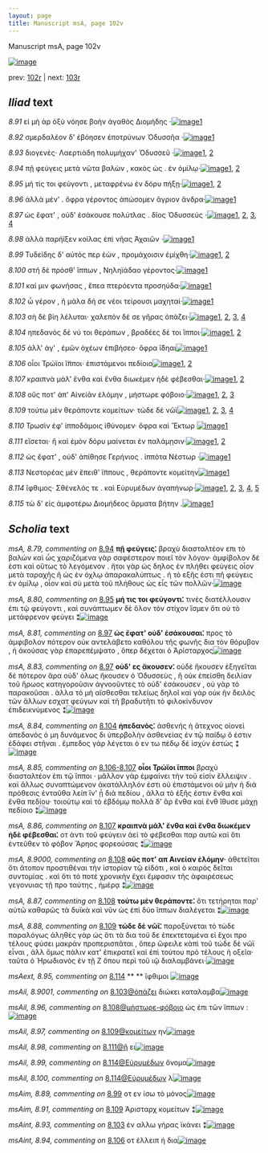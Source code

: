 ```yaml
---
layout: page
title: Manuscript msA, page 102v
---
```


Manuscript msA, page 102v

[![image](http://www.homermultitext.org/iipsrv?OBJ=IIP,1.0&FIF=/project/homer/pyramidal/deepzoom/hmt/vaimg/2017a/VA102VN_0605.tif&WID=100&CVT=JPEG)](http://www.homermultitext.org/ict2/?urn=urn:cite2:hmt:vaimg.2017a:VA102VN_0605)

prev:  [102r](../102r) | next:  [103r](../103r)

## *Iliad* text

*8.91* <a id="8.91"/> εἰ μὴ ὰρ ὀξὺ νόησε βοὴν ἀγαθὸς Διομήδης ·[![image](http://www.homermultitext.org/iipsrv?OBJ=IIP,1.0&FIF=/project/homer/pyramidal/deepzoom/hmt/vaimg/2017a/VA102VN_0605.tif&RGN=0.4505,0.2337,0.3944,0.0361&WID=1000&CVT=JPEG)](http://www.homermultitext.org/ict2/?urn=urn:cite2:hmt:vaimg.2017a:VA102VN_0605@0.4505,0.2337,0.3944,0.0361)[1](#msA_8.1)

*8.92* <a id="8.92"/> σμερδαλέον δ' ἐβόησεν ἐποτρύνων Ὀδυσσῆα ·[![image](http://www.homermultitext.org/iipsrv?OBJ=IIP,1.0&FIF=/project/homer/pyramidal/deepzoom/hmt/vaimg/2017a/VA102VN_0605.tif&RGN=0.4505,0.2547,0.4014,0.0376&WID=1000&CVT=JPEG)](http://www.homermultitext.org/ict2/?urn=urn:cite2:hmt:vaimg.2017a:VA102VN_0605@0.4505,0.2547,0.4014,0.0376)[1](#msA_8.1)

*8.93* <a id="8.93"/> διογενὲς· Λαερτιάδη 					πολυμήχαν' Ὀδυσσεῦ ·[![image](http://www.homermultitext.org/iipsrv?OBJ=IIP,1.0&FIF=/project/homer/pyramidal/deepzoom/hmt/vaimg/2017a/VA102VN_0605.tif&RGN=0.4484,0.2727,0.3854,0.0391&WID=1000&CVT=JPEG)](http://www.homermultitext.org/ict2/?urn=urn:cite2:hmt:vaimg.2017a:VA102VN_0605@0.4484,0.2727,0.3854,0.0391)[1](#msA_8.1), [2](#msA_8.78)

*8.94* <a id="8.94"/> πῇ φεύγεις μετὰ νῶτα βαλὼν , κακὸς ὡς . ἐν ὁμίλῳ·[![image](http://www.homermultitext.org/iipsrv?OBJ=IIP,1.0&FIF=/project/homer/pyramidal/deepzoom/hmt/vaimg/2017a/VA102VN_0605.tif&RGN=0.4545,0.2893,0.4294,0.0413&WID=1000&CVT=JPEG)](http://www.homermultitext.org/ict2/?urn=urn:cite2:hmt:vaimg.2017a:VA102VN_0605@0.4545,0.2893,0.4294,0.0413)[1](#msA_8.1), [2](#msA_8.79)

*8.95* <a id="8.95"/> μή τίς τοι φεύγοντι , μεταφρένω ἐν δόρυ πήξῃ·[![image](http://www.homermultitext.org/iipsrv?OBJ=IIP,1.0&FIF=/project/homer/pyramidal/deepzoom/hmt/vaimg/2017a/VA102VN_0605.tif&RGN=0.4575,0.314,0.4054,0.0338&WID=1000&CVT=JPEG)](http://www.homermultitext.org/ict2/?urn=urn:cite2:hmt:vaimg.2017a:VA102VN_0605@0.4575,0.314,0.4054,0.0338)[1](#msA_8.1), [2](#msA_8.80)

*8.96* <a id="8.96"/> ἀλλὰ μέν' . ὄφρα γέροντος ἀπώσομεν ἄγριον ἄνδρα·[![image](http://www.homermultitext.org/iipsrv?OBJ=IIP,1.0&FIF=/project/homer/pyramidal/deepzoom/hmt/vaimg/2017a/VA102VN_0605.tif&RGN=0.4535,0.3336,0.4204,0.0338&WID=1000&CVT=JPEG)](http://www.homermultitext.org/ict2/?urn=urn:cite2:hmt:vaimg.2017a:VA102VN_0605@0.4535,0.3336,0.4204,0.0338)[1](#msA_8.1)

*8.97* <a id="8.97"/> ὡς ἔφατ' , οὐδ' ἐσάκουσε πολύτλας . δῖος Ὀδυσσεύς ·[![image](http://www.homermultitext.org/iipsrv?OBJ=IIP,1.0&FIF=/project/homer/pyramidal/deepzoom/hmt/vaimg/2017a/VA102VN_0605.tif&RGN=0.4414,0.3539,0.4334,0.0293&WID=1000&CVT=JPEG)](http://www.homermultitext.org/ict2/?urn=urn:cite2:hmt:vaimg.2017a:VA102VN_0605@0.4414,0.3539,0.4334,0.0293)[1](#msA_8.81), [2](#msA_8.1), [3](#msA_8.83), [4](#msA_8.82)

*8.98* <a id="8.98"/> ἀλλὰ παρήϊξεν κοίλας ἐπὶ νῆας Ἀχαιῶν ·[![image](http://www.homermultitext.org/iipsrv?OBJ=IIP,1.0&FIF=/project/homer/pyramidal/deepzoom/hmt/vaimg/2017a/VA102VN_0605.tif&RGN=0.4565,0.3734,0.3834,0.0293&WID=1000&CVT=JPEG)](http://www.homermultitext.org/ict2/?urn=urn:cite2:hmt:vaimg.2017a:VA102VN_0605@0.4565,0.3734,0.3834,0.0293)[1](#msA_8.1)

*8.99* <a id="8.99"/> Τυδείδης δ' αὐτός περ 					ἐὼν , προμάχοισιν ἐμίχθη·[![image](http://www.homermultitext.org/iipsrv?OBJ=IIP,1.0&FIF=/project/homer/pyramidal/deepzoom/hmt/vaimg/2017a/VA102VN_0605.tif&RGN=0.4384,0.3907,0.4454,0.0293&WID=1000&CVT=JPEG)](http://www.homermultitext.org/ict2/?urn=urn:cite2:hmt:vaimg.2017a:VA102VN_0605@0.4384,0.3907,0.4454,0.0293)[1](#msA_8.1), [2](#msAim_8.89)

*8.100* <a id="8.100"/> στῆ δὲ πρόσθ' ἵππων , Νηληϊάδαο γέροντος·[![image](http://www.homermultitext.org/iipsrv?OBJ=IIP,1.0&FIF=/project/homer/pyramidal/deepzoom/hmt/vaimg/2017a/VA102VN_0605.tif&RGN=0.4555,0.4102,0.3984,0.0293&WID=1000&CVT=JPEG)](http://www.homermultitext.org/ict2/?urn=urn:cite2:hmt:vaimg.2017a:VA102VN_0605@0.4555,0.4102,0.3984,0.0293)[1](#msA_8.1)

*8.101* <a id="8.101"/> καί μιν φωνήσας , ἔπεα πτερόεντα προσηύδα·[![image](http://www.homermultitext.org/iipsrv?OBJ=IIP,1.0&FIF=/project/homer/pyramidal/deepzoom/hmt/vaimg/2017a/VA102VN_0605.tif&RGN=0.4545,0.426,0.4184,0.0331&WID=1000&CVT=JPEG)](http://www.homermultitext.org/ict2/?urn=urn:cite2:hmt:vaimg.2017a:VA102VN_0605@0.4545,0.426,0.4184,0.0331)[1](#msA_8.1)

*8.102* <a id="8.102"/> ὦ γέρον , ῆ μάλα δή σε νέοι τείρουσι μαχηταί·[![image](http://www.homermultitext.org/iipsrv?OBJ=IIP,1.0&FIF=/project/homer/pyramidal/deepzoom/hmt/vaimg/2017a/VA102VN_0605.tif&RGN=0.4535,0.444,0.4164,0.0368&WID=1000&CVT=JPEG)](http://www.homermultitext.org/ict2/?urn=urn:cite2:hmt:vaimg.2017a:VA102VN_0605@0.4535,0.444,0.4164,0.0368)[1](#msA_8.1)

*8.103* <a id="8.103"/> σὴ δὲ βίη λέλυται· χαλεπὸν δέ σε γῆρας ὀπάζει·[![image](http://www.homermultitext.org/iipsrv?OBJ=IIP,1.0&FIF=/project/homer/pyramidal/deepzoom/hmt/vaimg/2017a/VA102VN_0605.tif&RGN=0.4575,0.4681,0.4204,0.0301&WID=1000&CVT=JPEG)](http://www.homermultitext.org/ict2/?urn=urn:cite2:hmt:vaimg.2017a:VA102VN_0605@0.4575,0.4681,0.4204,0.0301)[1](#msAil_8.9001), [2](#msA_8.1), [3](#msAim_8.90), [4](#msAint_8.93)

*8.104* <a id="8.104"/> ηπεδανὸς δέ νύ τοι θεράπων , βραδέες δέ τοι ἵπποι·[![image](http://www.homermultitext.org/iipsrv?OBJ=IIP,1.0&FIF=/project/homer/pyramidal/deepzoom/hmt/vaimg/2017a/VA102VN_0605.tif&RGN=0.4595,0.4853,0.4354,0.0308&WID=1000&CVT=JPEG)](http://www.homermultitext.org/ict2/?urn=urn:cite2:hmt:vaimg.2017a:VA102VN_0605@0.4595,0.4853,0.4354,0.0308)[1](#msA_8.84), [2](#msA_8.1)

*8.105* <a id="8.105"/> ἀλλ' άγ' , ἐμῶν ὀχέων ἐπιβήσεο· ὄφρα ἴ̈δηαι[![image](http://www.homermultitext.org/iipsrv?OBJ=IIP,1.0&FIF=/project/homer/pyramidal/deepzoom/hmt/vaimg/2017a/VA102VN_0605.tif&RGN=0.4575,0.5019,0.4084,0.0361&WID=1000&CVT=JPEG)](http://www.homermultitext.org/ict2/?urn=urn:cite2:hmt:vaimg.2017a:VA102VN_0605@0.4575,0.5019,0.4084,0.0361)[1](#msA_8.1)

*8.106* <a id="8.106"/> οἷοι Τρώϊοι ἵ̈πποι· 					ἐπιστάμενοι πεδίοιο[![image](http://www.homermultitext.org/iipsrv?OBJ=IIP,1.0&FIF=/project/homer/pyramidal/deepzoom/hmt/vaimg/2017a/VA102VN_0605.tif&RGN=0.4434,0.5192,0.3984,0.0376&WID=1000&CVT=JPEG)](http://www.homermultitext.org/ict2/?urn=urn:cite2:hmt:vaimg.2017a:VA102VN_0605@0.4434,0.5192,0.3984,0.0376)[1](#msA_8.1), [2](#msAint_8.94)

*8.107* <a id="8.107"/> κραιπνὰ μάλ' ἔνθα καὶ ἔνθα διωκέμεν ἠδὲ φέβεσθαι·[![image](http://www.homermultitext.org/iipsrv?OBJ=IIP,1.0&FIF=/project/homer/pyramidal/deepzoom/hmt/vaimg/2017a/VA102VN_0605.tif&RGN=0.4474,0.5357,0.4565,0.0383&WID=1000&CVT=JPEG)](http://www.homermultitext.org/ict2/?urn=urn:cite2:hmt:vaimg.2017a:VA102VN_0605@0.4474,0.5357,0.4565,0.0383)[1](#msA_8.1), [2](#msA_8.86)

*8.108* <a id="8.108"/> οὕς ποτ' ἀπ' Αἰνείᾱν 					ἑλόμην , μήστωρε φόβοιο·[![image](http://www.homermultitext.org/iipsrv?OBJ=IIP,1.0&FIF=/project/homer/pyramidal/deepzoom/hmt/vaimg/2017a/VA102VN_0605.tif&RGN=0.4404,0.5605,0.4434,0.0338&WID=1000&CVT=JPEG)](http://www.homermultitext.org/ict2/?urn=urn:cite2:hmt:vaimg.2017a:VA102VN_0605@0.4404,0.5605,0.4434,0.0338)[1](#msA_8.1), [2](#msA_8.9000), [3](#msA_8.87)

*8.109* <a id="8.109"/> τούτω μὲν θεράποντε κομείτων· τώδε δὲ νῶϊ[![image](http://www.homermultitext.org/iipsrv?OBJ=IIP,1.0&FIF=/project/homer/pyramidal/deepzoom/hmt/vaimg/2017a/VA102VN_0605.tif&RGN=0.4434,0.5793,0.4404,0.0338&WID=1000&CVT=JPEG)](http://www.homermultitext.org/ict2/?urn=urn:cite2:hmt:vaimg.2017a:VA102VN_0605@0.4434,0.5793,0.4404,0.0338)[1](#msA_8.1), [2](#msAil_8.97), [3](#msA_8.88), [4](#msAim_8.91)

*8.110* <a id="8.110"/> Τρωσὶν ἐφ' 					ἱπποδάμοις ἰ̈θύνομεν· ὄφρα καὶ Ἕκτωρ 				[![image](http://www.homermultitext.org/iipsrv?OBJ=IIP,1.0&FIF=/project/homer/pyramidal/deepzoom/hmt/vaimg/2017a/VA102VN_0605.tif&RGN=0.4625,0.5943,0.4254,0.0391&WID=1000&CVT=JPEG)](http://www.homermultitext.org/ict2/?urn=urn:cite2:hmt:vaimg.2017a:VA102VN_0605@0.4625,0.5943,0.4254,0.0391)[1](#msA_8.1)

*8.111* <a id="8.111"/> εἴσεται· ἢ καὶ ἐμὸν δόρυ μαίνεται ἐν παλάμῃσιν·[![image](http://www.homermultitext.org/iipsrv?OBJ=IIP,1.0&FIF=/project/homer/pyramidal/deepzoom/hmt/vaimg/2017a/VA102VN_0605.tif&RGN=0.4665,0.6161,0.4304,0.0346&WID=1000&CVT=JPEG)](http://www.homermultitext.org/ict2/?urn=urn:cite2:hmt:vaimg.2017a:VA102VN_0605@0.4665,0.6161,0.4304,0.0346)[1](#msA_8.1), [2](#msAil_8.98)

*8.112* <a id="8.112"/> ὡς ἔφατ' , οὐδ' ἀπίθησε Γερήνιος . ἱππότα Νέστωρ ·[![image](http://www.homermultitext.org/iipsrv?OBJ=IIP,1.0&FIF=/project/homer/pyramidal/deepzoom/hmt/vaimg/2017a/VA102VN_0605.tif&RGN=0.4575,0.6319,0.4444,0.0421&WID=1000&CVT=JPEG)](http://www.homermultitext.org/ict2/?urn=urn:cite2:hmt:vaimg.2017a:VA102VN_0605@0.4575,0.6319,0.4444,0.0421)[1](#msA_8.1)

*8.113* <a id="8.113"/> Νεστορέας μὲν ἔπειθ' 					ἵ̈ππους , θεράποντε κομείτην[![image](http://www.homermultitext.org/iipsrv?OBJ=IIP,1.0&FIF=/project/homer/pyramidal/deepzoom/hmt/vaimg/2017a/VA102VN_0605.tif&RGN=0.4685,0.6521,0.4274,0.0376&WID=1000&CVT=JPEG)](http://www.homermultitext.org/ict2/?urn=urn:cite2:hmt:vaimg.2017a:VA102VN_0605@0.4685,0.6521,0.4274,0.0376)[1](#msA_8.1)

*8.114* <a id="8.114"/> ἴφθιμος· Σθένελός τε . 					καὶ Εὐρυμέδων ἀγαπήνωρ·[![image](http://www.homermultitext.org/iipsrv?OBJ=IIP,1.0&FIF=/project/homer/pyramidal/deepzoom/hmt/vaimg/2017a/VA102VN_0605.tif&RGN=0.4515,0.6732,0.4354,0.0361&WID=1000&CVT=JPEG)](http://www.homermultitext.org/ict2/?urn=urn:cite2:hmt:vaimg.2017a:VA102VN_0605@0.4515,0.6732,0.4354,0.0361)[1](#msA_8.1), [2](#msAil_8.99), [3](#msAext_8.95), [4](#msAil_8.100), [5](#msAim_8.92)

*8.115* <a id="8.115"/> τὼ δ' εἰς ἀμφοτέρω Διομήδεος ἅρματα βήτην .[![image](http://www.homermultitext.org/iipsrv?OBJ=IIP,1.0&FIF=/project/homer/pyramidal/deepzoom/hmt/vaimg/2017a/VA102VN_0605.tif&RGN=0.4615,0.6927,0.4194,0.0346&WID=1000&CVT=JPEG)](http://www.homermultitext.org/ict2/?urn=urn:cite2:hmt:vaimg.2017a:VA102VN_0605@0.4615,0.6927,0.4194,0.0346)[1](#msA_8.1)

## *Scholia* text

*msA, 8.79, commenting on* [8.94](#8.94)  <a id="msA_8.79"/> **πῇ φεύγεις⁚** βραχὺ διασταλτέον επι τὸ βαλών καὶ ὧς χαριζόμενα γὰρ σαφέστερον ποιεῖ τὸν λόγον· ἀμφίβολον δέ ἐστι καὶ οὕτως τὸ λεγόμενον . ἤτοι γὰρ ὡς δηλος ἐν πλήθει φεύγεις οἶον μετὰ ταραχῆς ἢ ὡς ἐν όχλῳ ἀπαρακαλύπτως . ἡ τὸ εξῆς ἐστι πῆ φεύγεις ἐν ὁμίλῳ , οἷον καὶ σὺ μετὰ τοῦ πλήθους ὡς εἷς τῶν πολλῶν·[![image](http://www.homermultitext.org/iipsrv?OBJ=IIP,1.0&FIF=/project/homer/pyramidal/deepzoom/hmt/vaimg/2017a/VA102VN_0605.tif&RGN=0.4203,0.1236,0.4329,0.0702&WID=1000&CVT=JPEG)](http://www.homermultitext.org/ict2/?urn=urn:cite2:hmt:vaimg.2017a:VA102VN_0605@0.4203,0.1236,0.4329,0.0702)

*msA, 8.80, commenting on* [8.95](#8.95)  <a id="msA_8.80"/> **μή τις τοι φεύγοντι⁚** τινὲς διατέλλουσιν ἐπι τῷ φεύγοντι , καὶ συνάπτωμεν δὲ ὅλον τὸν στίχον ἴσμεν ὅτι οὐ τὸ μετάφρενον φεύγει ⁑[![image](http://www.homermultitext.org/iipsrv?OBJ=IIP,1.0&FIF=/project/homer/pyramidal/deepzoom/hmt/vaimg/2017a/VA102VN_0605.tif&RGN=0.4317,0.1828,0.4271,0.0433&WID=1000&CVT=JPEG)](http://www.homermultitext.org/ict2/?urn=urn:cite2:hmt:vaimg.2017a:VA102VN_0605@0.4317,0.1828,0.4271,0.0433)

*msA, 8.81, commenting on* [8.97](#8.97)  <a id="msA_8.81"/> **ὡς ἔφατ' οὐδ' ἐσάκουσαι⁚** προς τὸ ἀμφιβολον πότερον οὐκ αντελάβετο καθόλου τῆς φωνῆς δια τὸν θόρυβον , ἠ ἀκούσας γὰρ ἐπαρεπέμψατο , ὅπερ δέχεται ὁ Ἀρίσταρχος[![image](http://www.homermultitext.org/iipsrv?OBJ=IIP,1.0&FIF=/project/homer/pyramidal/deepzoom/hmt/vaimg/2017a/VA102VN_0605.tif&RGN=0.1843,0.3051,0.226,0.0586&WID=1000&CVT=JPEG)](http://www.homermultitext.org/ict2/?urn=urn:cite2:hmt:vaimg.2017a:VA102VN_0605@0.1843,0.3051,0.226,0.0586)

*msA, 8.83, commenting on* [8.97](#8.97)  <a id="msA_8.83"/> **οὐδ' ες ἄκουσεν⁚** οὐδὲ ἤκουσεν ἐξηγεῖται δὲ πότερον ἄρα οὐδ' όλως ἤκουσεν ὁ Ὀδυσσεὺς , ἢ οὐκ ἐπείσθη δειλίαν τοῦ ἥρωος κατηγοροῦσιν ἀγνοοῦντες τὸ οὐδ' ἐσάκουσεν , οὐ γὰρ τὸ παρακοῦσαι . ἀλλα τὸ μὴ αἴσθεσθαι τελείως δηλοῖ καὶ γὰρ οὐκ ῆν δειλὸς τῶν ἄλλων εσχατ φεύγων καὶ τῆ βραδυτῆτι τὸ φιλοκίνδυνον ἐπιδεικνύμενος ⁑[![image](http://www.homermultitext.org/iipsrv?OBJ=IIP,1.0&FIF=/project/homer/pyramidal/deepzoom/hmt/vaimg/2017a/VA102VN_0605.tif&RGN=0.1874,0.4096,0.2391,0.1281&WID=1000&CVT=JPEG)](http://www.homermultitext.org/ict2/?urn=urn:cite2:hmt:vaimg.2017a:VA102VN_0605@0.1874,0.4096,0.2391,0.1281)

*msA, 8.84, commenting on* [8.104](#8.104)  <a id="msA_8.84"/> **ἠπεδανὸς⁚** ἀσθενής ὴ ἄτεχνος οἰονεὶ ἀπεδανός ὁ μη δυνάμενος δι ὑπερβολὴν ἀσθενείας ἐν τῷ παίδῳ ὅ ἐστιν ἐδάφει στῆναι . ἔμπεδος γὰρ λέγεται ὁ εν τω πέδῳ δὲ ἰσχὺν ἑστώς ⁑[![image](http://www.homermultitext.org/iipsrv?OBJ=IIP,1.0&FIF=/project/homer/pyramidal/deepzoom/hmt/vaimg/2017a/VA102VN_0605.tif&RGN=0.1963,0.5128,0.2423,0.08&WID=1000&CVT=JPEG)](http://www.homermultitext.org/ict2/?urn=urn:cite2:hmt:vaimg.2017a:VA102VN_0605@0.1963,0.5128,0.2423,0.08)

*msA, 8.85, commenting on* [8.106-8.107](#8.106-8.107)  <a id="msA_8.85"/> **οἷοι Τρώϊοι ἵπποι** βραχὺ διασταλτέον ἐπι τῷ ἵπποι · μᾶλλον γὰρ ἐμφαίνει τὴν τοῦ εἰσίν ἔλλειψιν . καὶ ἄλλως συναπτώμενον ἀκατάλληλόν ἐστι οὐ ἐπιστάμενοι οὐ μὴν ἡ διά πρόθεσις ἐνταῦθα λείπ ἵν' ᾖ διὰ πεδίου , ἀλλα τὸ ἑξῆς ἐστιν ἔνθα καὶ ἔνθα πεδίου· τοιούτῳ καὶ τὸ ἑβδόμῳ πολλὰ δ' ἂρ ἔνθα καὶ ἔνθ ἴθυσε μάχῃ πεδίοιο ⁑[![image](http://www.homermultitext.org/iipsrv?OBJ=IIP,1.0&FIF=/project/homer/pyramidal/deepzoom/hmt/vaimg/2017a/VA102VN_0605.tif&RGN=0.1954,0.5816,0.2429,0.1437&WID=1000&CVT=JPEG)](http://www.homermultitext.org/ict2/?urn=urn:cite2:hmt:vaimg.2017a:VA102VN_0605@0.1954,0.5816,0.2429,0.1437)

*msA, 8.86, commenting on* [8.107](#8.107)  <a id="msA_8.86"/> **κραιπνὰ μάλ' ἔνθα καὶ ἔνθα διωκέμεν ἡδὲ φέβεσθαι⁚** οτ ἀντι τοῦ φεύγειν ἀεὶ τὸ φέβεσθαι παρ αυτῶ καὶ ὅτι ἐντεῦθεν τὸ φόβον Ἄρηος φορεούσας ⁑[![image](http://www.homermultitext.org/iipsrv?OBJ=IIP,1.0&FIF=/project/homer/pyramidal/deepzoom/hmt/vaimg/2017a/VA102VN_0605.tif&RGN=0.1897,0.7124,0.4833,0.0568&WID=1000&CVT=JPEG)](http://www.homermultitext.org/ict2/?urn=urn:cite2:hmt:vaimg.2017a:VA102VN_0605@0.1897,0.7124,0.4833,0.0568)

*msA, 8.9000, commenting on* [8.108](#8.108)  <a id="msA_8.9000"/> **οὕς ποτ' απ Αινείαν ἑλόμην·** ἀθετεῖται ὅτι ἄτοπον προστιθέναι τὴν ἱστορίαν τῷ εἰδότι , καὶ ὁ καιρὸς δεῖται συντομίας . καὶ ὅτι τὸ ποτέ χρονικὴν ἔχει ἔμφασιν τῆς ἀφαιρέσεως γεγονυιας τῇ προ ταύτης , ἡμέρᾳ ⁑[![image](http://www.homermultitext.org/iipsrv?OBJ=IIP,1.0&FIF=/project/homer/pyramidal/deepzoom/hmt/vaimg/2017a/VA102VN_0605.tif&RGN=0.1943,0.7362,0.6883,0.0693&WID=1000&CVT=JPEG)](http://www.homermultitext.org/ict2/?urn=urn:cite2:hmt:vaimg.2017a:VA102VN_0605@0.1943,0.7362,0.6883,0.0693)

*msA, 8.87, commenting on* [8.108](#8.108)  <a id="msA_8.87"/> **τούτω μὲν θεράποντε⁚** ὅτι τετήρηται παρ' αὐτῶ καθαρῶς τὰ δυϊκὰ καὶ νῦν ὡς ἐπὶ δύο ἵππων διαλέγεται ⁑[![image](http://www.homermultitext.org/iipsrv?OBJ=IIP,1.0&FIF=/project/homer/pyramidal/deepzoom/hmt/vaimg/2017a/VA102VN_0605.tif&RGN=0.1991,0.776,0.6737,0.0466&WID=1000&CVT=JPEG)](http://www.homermultitext.org/ict2/?urn=urn:cite2:hmt:vaimg.2017a:VA102VN_0605@0.1991,0.776,0.6737,0.0466)

*msA, 8.88, commenting on* [8.109](#8.109)  <a id="msA_8.88"/> **τώδε δὲ νῶϊ⁚** παροξύνεται τὸ τώδε παραλόγως ἀληθὲς γὰρ ὡς ὅτι τὰ δια τοῦ δε ἐπεκτεταμένα εἰ ἔχοι προ τέλους φύσει μακρὰν προπερισπᾶται , ὅπερ ὤφειλε κἀπὶ τοῦ τώδε δὲ νῶϊ εἶναι , ἀλλ ὅμως πάλιν κατ' ἐπικρατεῖ καὶ ἐπὶ τούτου πρὸ τέλους ἡ οξεῖα· ταῦτα ὁ Ἡρωδιανὸς ἐν τῇ Ζ ὅπου περὶ τοῦ ιῷ διαλαμβάνει·[![image](http://www.homermultitext.org/iipsrv?OBJ=IIP,1.0&FIF=/project/homer/pyramidal/deepzoom/hmt/vaimg/2017a/VA102VN_0605.tif&RGN=0.194,0.7921,0.6834,0.0817&WID=1000&CVT=JPEG)](http://www.homermultitext.org/ict2/?urn=urn:cite2:hmt:vaimg.2017a:VA102VN_0605@0.194,0.7921,0.6834,0.0817)

*msAext, 8.95, commenting on* [8.114](#8.114)  <a id="msAext_8.95"/> **				 			** 				 ἴφθιμοι 			[![image](http://www.homermultitext.org/iipsrv?OBJ=IIP,1.0&FIF=/project/homer/pyramidal/deepzoom/hmt/vaimg/2017a/VA102VN_0605.tif&RGN=0.1243,0.6887,0.0451,0.0255&WID=1000&CVT=JPEG)](http://www.homermultitext.org/ict2/?urn=urn:cite2:hmt:vaimg.2017a:VA102VN_0605@0.1243,0.6887,0.0451,0.0255)

*msAil, 8.9001, commenting on* [8.103@ὀπάζει](#8.103@ὀπάζει)  <a id="msAil_8.9001"/> διώκει καταλαμβα[![image](http://www.homermultitext.org/iipsrv?OBJ=IIP,1.0&FIF=/project/homer/pyramidal/deepzoom/hmt/vaimg/2017a/VA102VN_0605.tif&RGN=0.8177,0.4601,0.0467,0.017&WID=1000&CVT=JPEG)](http://www.homermultitext.org/ict2/?urn=urn:cite2:hmt:vaimg.2017a:VA102VN_0605@0.8177,0.4601,0.0467,0.017)

*msAil, 8.96, commenting on* [8.108@μήστωρε-φόβοιο](#8.108@μήστωρε-φόβοιο)  <a id="msAil_8.96"/> ὡς ἐπι τῶν ἵππων :[![image](http://www.homermultitext.org/iipsrv?OBJ=IIP,1.0&FIF=/project/homer/pyramidal/deepzoom/hmt/vaimg/2017a/VA102VN_0605.tif&RGN=0.7671,0.5604,0.0571,0.0148&WID=1000&CVT=JPEG)](http://www.homermultitext.org/ict2/?urn=urn:cite2:hmt:vaimg.2017a:VA102VN_0605@0.7671,0.5604,0.0571,0.0148)

*msAil, 8.97, commenting on* [8.109@κομείτων](#8.109@κομείτων)  <a id="msAil_8.97"/> ην[![image](http://www.homermultitext.org/iipsrv?OBJ=IIP,1.0&FIF=/project/homer/pyramidal/deepzoom/hmt/vaimg/2017a/VA102VN_0605.tif&RGN=0.7466,0.584,0.0186,0.0101&WID=1000&CVT=JPEG)](http://www.homermultitext.org/ict2/?urn=urn:cite2:hmt:vaimg.2017a:VA102VN_0605@0.7466,0.584,0.0186,0.0101)

*msAil, 8.98, commenting on* [8.111@ἢ](#8.111@ἢ)  <a id="msAil_8.98"/> ει[![image](http://www.homermultitext.org/iipsrv?OBJ=IIP,1.0&FIF=/project/homer/pyramidal/deepzoom/hmt/vaimg/2017a/VA102VN_0605.tif&RGN=0.544,0.6211,0.0131,0.0137&WID=1000&CVT=JPEG)](http://www.homermultitext.org/ict2/?urn=urn:cite2:hmt:vaimg.2017a:VA102VN_0605@0.544,0.6211,0.0131,0.0137)

*msAil, 8.99, commenting on* [8.114@Εὐρυμέδων](#8.114@Εὐρυμέδων)  <a id="msAil_8.99"/> ὄνομα[![image](http://www.homermultitext.org/iipsrv?OBJ=IIP,1.0&FIF=/project/homer/pyramidal/deepzoom/hmt/vaimg/2017a/VA102VN_0605.tif&RGN=0.7177,0.676,0.0326,0.0131&WID=1000&CVT=JPEG)](http://www.homermultitext.org/ict2/?urn=urn:cite2:hmt:vaimg.2017a:VA102VN_0605@0.7177,0.676,0.0326,0.0131)

*msAil, 8.100, commenting on* [8.114@Εὐρυμέδων](#8.114@Εὐρυμέδων)  <a id="msAil_8.100"/> λ[![image](http://www.homermultitext.org/iipsrv?OBJ=IIP,1.0&FIF=/project/homer/pyramidal/deepzoom/hmt/vaimg/2017a/VA102VN_0605.tif&RGN=0.768,0.6769,0.0129,0.0099&WID=1000&CVT=JPEG)](http://www.homermultitext.org/ict2/?urn=urn:cite2:hmt:vaimg.2017a:VA102VN_0605@0.768,0.6769,0.0129,0.0099)

*msAim, 8.89, commenting on* [8.99](#8.99)  <a id="msAim_8.89"/> οτ εν ίσω τὸ μόνος[![image](http://www.homermultitext.org/iipsrv?OBJ=IIP,1.0&FIF=/project/homer/pyramidal/deepzoom/hmt/vaimg/2017a/VA102VN_0605.tif&RGN=0.4154,0.3954,0.0354,0.0255&WID=1000&CVT=JPEG)](http://www.homermultitext.org/ict2/?urn=urn:cite2:hmt:vaimg.2017a:VA102VN_0605@0.4154,0.3954,0.0354,0.0255)

*msAim, 8.91, commenting on* [8.109](#8.109)  <a id="msAim_8.91"/> Ἀρισταρχ κομείτων ⁑[![image](http://www.homermultitext.org/iipsrv?OBJ=IIP,1.0&FIF=/project/homer/pyramidal/deepzoom/hmt/vaimg/2017a/VA102VN_0605.tif&RGN=0.4146,0.5947,0.0409,0.0382&WID=1000&CVT=JPEG)](http://www.homermultitext.org/ict2/?urn=urn:cite2:hmt:vaimg.2017a:VA102VN_0605@0.4146,0.5947,0.0409,0.0382)

*msAint, 8.93, commenting on* [8.103](#8.103)  <a id="msAint_8.93"/> ἐν αλλω γήρας ϊκάνει ⁑[![image](http://www.homermultitext.org/iipsrv?OBJ=IIP,1.0&FIF=/project/homer/pyramidal/deepzoom/hmt/vaimg/2017a/VA102VN_0605.tif&RGN=0.863,0.4616,0.0307,0.0358&WID=1000&CVT=JPEG)](http://www.homermultitext.org/ict2/?urn=urn:cite2:hmt:vaimg.2017a:VA102VN_0605@0.863,0.4616,0.0307,0.0358)

*msAint, 8.94, commenting on* [8.106](#8.106)  <a id="msAint_8.94"/> οτ ἐλλειπ ἡ δια[![image](http://www.homermultitext.org/iipsrv?OBJ=IIP,1.0&FIF=/project/homer/pyramidal/deepzoom/hmt/vaimg/2017a/VA102VN_0605.tif&RGN=0.8329,0.5228,0.0449,0.0193&WID=1000&CVT=JPEG)](http://www.homermultitext.org/ict2/?urn=urn:cite2:hmt:vaimg.2017a:VA102VN_0605@0.8329,0.5228,0.0449,0.0193)